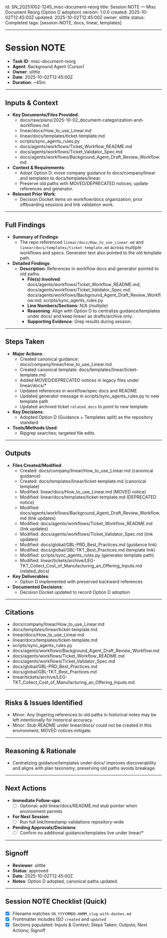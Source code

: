 <!-- markdownlint-disable MD003 MD022 -->
<!-- markdownlint-disable MD041 -->

## <!-- markdownlint-disable MD025 -->

id: SN_20251002-1245_misc-document-reorg
title: Session NOTE — Misc Document Reorg (Option D adoption)
version: 1.0.0
created: 2025-10-02T12:45:00Z
updated: 2025-10-02T12:45:00Z
owner: slittle
status: Completed
tags: [session-NOTE, docs, linear, templates]

---

# Session NOTE

- **Task ID**: misc-document-reorg
- **Agent**: Background Agent (Cursor)
- **Owner**: slittle
- **Date**: 2025-10-02T12:45:00Z
- **Duration**: ~45m

---

## Inputs & Context

- **Key Documents/Files Provided**:
  - docs/raw/plans/2025-10-02_document-categorization-and-workflows.md
  - linear/docs/How_to_use_Linear.md
  - linear/docs/templates/ticket-template.md
  - scripts/sync_agents_rules.py
  - docs/agents/workflows/Ticket_Workflow_README.md
  - docs/agents/workflows/Ticket_Validator_Spec.md
  - docs/agents/workflows/Background_Agent_Draft_Review_Workflow.md
- **Context & Requirements**:
  - Adopt Option D: move company guidance to docs/company/linear and templates to docs/templates/linear.
  - Preserve old paths with MOVED/DEPRECATED notices; update references and generator.
- **Relevant Prior Work**:
  - Decision Docket items on workflow/docs organization; prior offboarding sessions and link validation work.

---

## Full Findings

- **Summary of Findings**:
  - The repo referenced `linear/docs/How_to_use_Linear.md` and `linear/docs/templates/ticket-template.md` across multiple workflows and specs. Generator text also pointed to the old template path.
- **Detailed Findings**:
  - **Description**: References in workflow docs and generator pointed to old paths.
    - **File(s) Involved**: docs/agents/workflows/Ticket_Workflow_README.md; docs/agents/workflows/Ticket_Validator_Spec.md; docs/agents/workflows/Background_Agent_Draft_Review_Workflow.md; scripts/sync_agents_rules.py
    - **Line Numbers/Sections**: N/A (multiple)
    - **Reasoning**: Align with Option D to centralize guidance/templates under docs/ and keep linear/ as drafts/archive only.
    - **Supporting Evidence**: Grep results during session.

---

## Steps Taken

- **Major Actions**:
  - Created canonical guidance: docs/company/linear/How_to_use_Linear.md
  - Created canonical template: docs/templates/linear/ticket-template.md
  - Added MOVED/DEPRECATED notices in legacy files under linear/docs/\*
  - Updated references in workflow/spec docs and README
  - Updated generator message in scripts/sync_agents_rules.py to new template path
  - Updated archived ticket `related_docs` to point to new template
- **Key Decisions**:
  - Adopted Option D (Guidance + Templates split) as the repository standard
- **Tools/Methods Used**:
  - Ripgrep searches; targeted file edits

---

## Outputs

- **Files Created/Modified**:
  - Created: docs/company/linear/How_to_use_Linear.md (canonical guidance)
  - Created: docs/templates/linear/ticket-template.md (canonical template)
  - Modified: linear/docs/How_to_use_Linear.md (MOVED notice)
  - Modified: linear/docs/templates/ticket-template.md (DEPRECATED notice)
  - Modified: docs/agents/workflows/Background_Agent_Draft_Review_Workflow.md (link updates)
  - Modified: docs/agents/workflows/Ticket_Workflow_README.md (link updates)
  - Modified: docs/agents/workflows/Ticket_Validator_Spec.md (link updates)
  - Modified: docs/global/GBL-PRD_Best_Practices.md (guidance link)
  - Modified: docs/global/GBL-TKT_Best_Practices.md (template link)
  - Modified: scripts/sync_agents_rules.py (generator template path)
  - Modified: linear/tickets/archive/LEG-TKT_Collect_Cost_of_Manufacturing_an_Offering_Inputs.md (related_docs)
- **Key Deliverables**:
  - Option D implemented with preserved backward references
- **Documented Decisions**:
  - Decision Docket updated to record Option D adoption

---

## Citations

- docs/company/linear/How_to_use_Linear.md
- docs/templates/linear/ticket-template.md
- linear/docs/How_to_use_Linear.md
- linear/docs/templates/ticket-template.md
- scripts/sync_agents_rules.py
- docs/agents/workflows/Background_Agent_Draft_Review_Workflow.md
- docs/agents/workflows/Ticket_Workflow_README.md
- docs/agents/workflows/Ticket_Validator_Spec.md
- docs/global/GBL-PRD_Best_Practices.md
- docs/global/GBL-TKT_Best_Practices.md
- linear/tickets/archive/LEG-TKT_Collect_Cost_of_Manufacturing_an_Offering_Inputs.md

---

## Risks & Issues Identified

- Minor: Any lingering references to old paths in historical notes may be left intentionally for historical accuracy.
- Minor: Stub README under linear/docs/ could not be created in this environment; MOVED notices mitigate.

---

## Reasoning & Rationale

- Centralizing guidance/templates under docs/ improves discoverability and aligns with plan taxonomy; preserving old paths avoids breakage.

---

## Next Actions

- **Immediate Follow-ups**:
  - [ ] Optional: add linear/docs/README.md stub pointer when environment permits
- **For Next Session**:
  - [ ] Run full link/timestamp validations repository-wide
- **Pending Approvals/Decisions**:
  - [ ] Confirm no additional guidance/templates live under linear/\*

---

## Signoff

- **Reviewer**: slittle
- **Status**: approved
- **Date**: 2025-10-02T12:45:00Z
- **Notes**: Option D adopted; canonical paths updated.

---

## Session NOTE Checklist (Quick)

- [x] Filename matches `SN_YYYYMMDD-HHMM_slug-with-dashes.md`
- [x] Frontmatter includes ISO `created` and `updated`
- [x] Sections populated: Inputs & Context; Steps Taken; Outputs; Next Actions; Signoff
